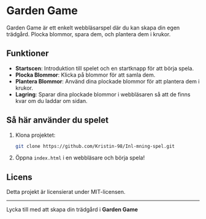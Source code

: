 # Garden Game

Garden Game är ett enkelt webbläsarspel där du kan skapa din egen trädgård. Plocka blommor, spara dem, och plantera dem i krukor.

## Funktioner
- **Startscen**: Introduktion till spelet och en startknapp för att börja spela.
- **Plocka Blommor**: Klicka på blommor för att samla dem.
- **Plantera Blommor**: Använd dina plockade blommor för att plantera dem i krukor.
- **Lagring**: Sparar dina plockade blommor i webbläsaren så att de finns kvar om du laddar om sidan.

## Så här använder du spelet
1. Klona projektet:
    ```bash
    git clone https://github.com/Kristin-98/Inl-mning-spel.git
    ```
2. Öppna `index.html` i en webbläsare och börja spela!

## Licens
Detta projekt är licensierat under MIT-licensen.

---

Lycka till med att skapa din trädgård i **Garden Game**
